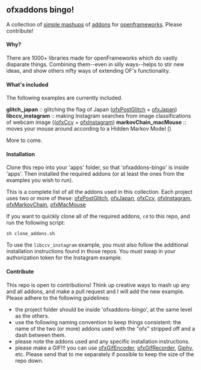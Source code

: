 ## ofxaddons bingo!

A collection of [simple mashups](https://twitter.com/genekogan/status/602844080733839360) of [addons](http://www.ofxaddons.com) for [openframeworks](http://www.openframeworks.cc). Please contribute!

#### Why?

There are 1000+ libraries made for openFrameworks which do vastly disparate things. Combining them--even in silly ways--helps to stir new ideas, and show others nifty ways of extending OF's functionality.

#### What's included

The following examples are currently included.

**glitch_japan** :: glitching the flag of Japan ([ofxPostGlitch](https://github.com/maxillacult/ofxPostGlitch) + [ofxJapan](https://github.com/motoishmz/ofxJapan))
**libccv_instagram** :: making Instagram searches from image classifications of webcam image (([ofxCcv](https://github.com/kylemcdonald/ofxCcv) + [ofxInstagram](https://github.com/DHaylock/ofxInstagram))
**markovChain_macMouse** :: moves your mouse around according to a Hidden Markov Model ()

More to come.

#### Installation

Clone this repo into your 'apps' folder, so that 'ofxaddons-bingo' is inside 'apps'. Then installed the required addons (or at least the ones from the examples you wish to run).

This is a complete list of all the addons used in this collection. Each project uses two or more of these: [ofxPostGlitch](https://github.com/maxillacult/ofxPostGlitch), [ofxJapan](https://github.com/motoishmz/ofxJapan), [ofxCcv](https://github.com/kylemcdonald/ofxCcv), [ofxInstagram](https://github.com/DHaylock/ofxInstagram), [ofxMarkovChain](https://github.com/elaye/ofxMarkovChain), [ofxMacMouse](https://github.com/2bbb/ofxMacMouse)

If you want to quickly clone all of the required addons, `cd` to this repo, and run the following script:

    sh clone_addons.sh

To use the `libccv_instagram` example, you must also follow the additional installation instructions found in those repos. You must swap in your authorization token for the Instagram example.


#### Contribute

This repo is open to contributions! Think up creative ways to mash up any and all addons, and make a pull request and I will add the new example. Please adhere to the following guidelines:

- the project folder should be inside 'ofxaddons-bingo', at the same level as the others.
- use the following naming convention to keep things consistent: the name of the two (or more) addons used with the "ofx" stripped off and a dash between them. 
- please note the addons used and any specific installation instructions. 
- please make a GIF!!! you can use [ofxGifEncoder](https://github.com/jesusgollonet/ofxGifEncoder), [ofxGifRecorder](https://github.com/ofnode/ofxGifRecorder), [Giphy](http://giphy.com/), etc. Please send that to me separately if possible to keep the size of the repo down.

